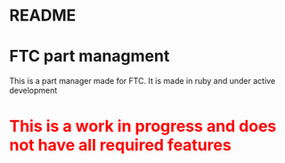 # README
# FTC part managment

This is a part manager made for FTC. It is made in ruby and under active development


<h1 style="color: rgb(255 0 0);"> This is a work in progress and does not have all required features </h1>
